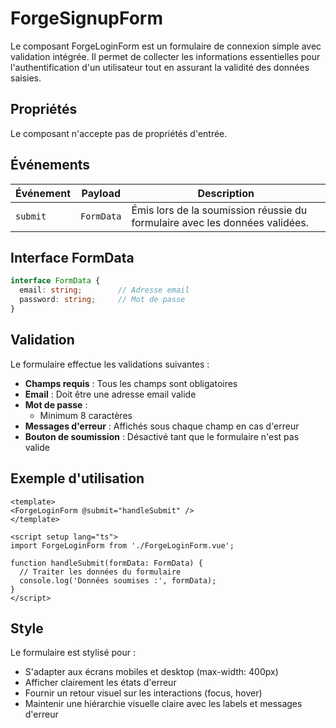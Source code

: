 # ForgeSignupForm

Le composant ForgeLoginForm est un formulaire de connexion simple avec validation intégrée. Il permet de collecter les informations essentielles pour l'authentification d'un utilisateur tout en assurant la validité des données saisies.

## Propriétés

Le composant n'accepte pas de propriétés d'entrée.

## Événements

| Événement | Payload | Description |
|-----------|---------|-------------|
| `submit`  | `FormData` | Émis lors de la soumission réussie du formulaire avec les données validées. |

## Interface FormData

```typescript
interface FormData {
  email: string;        // Adresse email
  password: string;     // Mot de passe
}
```

## Validation

Le formulaire effectue les validations suivantes :

- **Champs requis** : Tous les champs sont obligatoires
- **Email** : Doit être une adresse email valide
- **Mot de passe** : 
  - Minimum 8 caractères
- **Messages d'erreur** : Affichés sous chaque champ en cas d'erreur
- **Bouton de soumission** : Désactivé tant que le formulaire n'est pas valide

## Exemple d'utilisation

```vue
<template>
<ForgeLoginForm @submit="handleSubmit" />
</template>

<script setup lang="ts">
import ForgeLoginForm from './ForgeLoginForm.vue';

function handleSubmit(formData: FormData) {
  // Traiter les données du formulaire
  console.log('Données soumises :', formData);
}
</script>
```

## Style

Le formulaire est stylisé pour :
- S'adapter aux écrans mobiles et desktop (max-width: 400px)
- Afficher clairement les états d'erreur
- Fournir un retour visuel sur les interactions (focus, hover)
- Maintenir une hiérarchie visuelle claire avec les labels et messages d'erreur